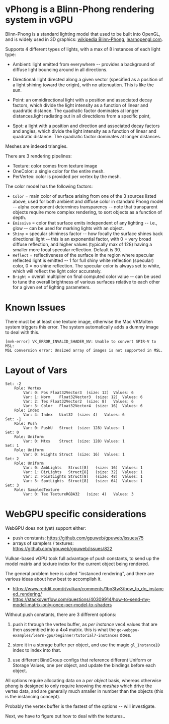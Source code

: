 # vPhong is a Blinn-Phong rendering system in vGPU

Blinn-Phong is a standard lighting model that used to be built into OpenGL, and is widely used in 3D graphics: [wikipedia Blinn-Phong](https://en.wikipedia.org/wiki/Blinn%E2%80%93Phong_shading_model),  [learnopengl.com](https://learnopengl.com/Lighting/Basic-Lighting).


Supports 4 different types of lights, with a max of 8 instances of each light type:

* Ambient: light emitted from everywhere -- provides a background of diffuse light bouncing around in all directions.

* Directional: light directed along a given vector (specified as a position of a light shining toward the origin), with no attenuation.  This is like the sun.

* Point: an omnidirectional light with a position and associated decay factors, which divide the light intensity as a function of linear and quadratic distance.  The quadratic factor dominates at longer distances.light radiating out in all directdions from a specific point, 

* Spot: a light with a position and direction and associated decay factors and angles, which divide the light intensity as a function of linear and quadratic distance. The quadratic factor dominates at longer distances.

Meshes are indexed triangles.

There are 3 rendering pipelines:
* Texture: color comes from texture image
* OneColor: a single color for the entire mesh.
* PerVertex: color is provided per vertex by the mesh.

The color model has the following factors:
* `Color` = main color of surface arising from one of the 3 sources listed above, used for both ambient and diffuse color in standard Phong model -- alpha component determines transparency -- note that transparent objects require more complex rendering, to sort objects as a function of depth.
* `Emissive` = color that surface emits independent of any lighting -- i.e., glow -- can be used for marking lights with an object.
* `Shiny` = specular shininess factor -- how focally the surface shines back directional light -- this is an exponential factor, with 0 = very broad diffuse reflection, and higher values (typically max of 128) having a smaller more focal specular reflection. Default is 30.
* `Reflect` = reflectiveness of the surface in the region where specular reflected light is emitted -- 1 for full shiny white reflection (specular) color, 0 = no shine reflection.  The specular color is always set to white, which will reflect the light color accurately.
* `Bright` = overall multiplier on final computed color value -- can be used to tune the overall brightness of various surfaces relative to each other for a given set of lighting parameters.

# Known Issues

There must be at least one texture image, otherwise the Mac VKMolten system triggers this error.  The system automatically adds a dummy image to deal with this.

```
[mvk-error] VK_ERROR_INVALID_SHADER_NV: Unable to convert SPIR-V to MSL:
MSL conversion error: Unsized array of images is not supported in MSL.
```

# Layout of Vars

```
Set: -2
    Role: Vertex
        Var: 0:	Pos	Float32Vector3	(size: 12)	Values: 6
        Var: 1:	Norm	Float32Vector3	(size: 12)	Values: 6
        Var: 2:	Tex	Float32Vector2	(size: 8)	Values: 6
        Var: 3:	Color	Float32Vector4	(size: 16)	Values: 6
    Role: Index
        Var: 4:	Index	Uint32	(size: 4)	Values: 6
Set: -1
    Role: Push
        Var: 0:	PushU	Struct	(size: 128)	Values: 1
Set: 0
    Role: Uniform
        Var: 0:	Mtxs	Struct	(size: 128)	Values: 1
Set: 1
    Role: Uniform
        Var: 0:	NLights	Struct	(size: 16)	Values: 1
Set: 2
    Role: Uniform
        Var: 0:	AmbLights	Struct[8]	(size: 16)	Values: 1
        Var: 1:	DirLights	Struct[8]	(size: 32)	Values: 1
        Var: 2:	PointLights	Struct[8]	(size: 48)	Values: 1
        Var: 3:	SpotLights	Struct[8]	(size: 64)	Values: 1
Set: 3
    Role: SampledTexture
        Var: 0:	Tex	TextureRGBA32	(size: 4)	Values: 3
```

# WebGPU specific considerations

WebGPU does not (yet) support either:
* push constants: https://github.com/gpuweb/gpuweb/issues/75
* arrays of samplers / textures: https://github.com/gpuweb/gpuweb/issues/822

Vulkan-based vGPU took full advantage of push constants, to send up the model matrix and texture index for the current object being rendered.

The general problem here is called "instanced rendering", and there are various ideas about how best to accomplish it.

* https://www.reddit.com/r/vulkan/comments/1bp3tw3/how_to_do_instanced_rendering/
* https://stackoverflow.com/questions/40309914/how-to-send-my-model-matrix-only-once-per-model-to-shaders

Without push constants, there are 3 different options:

1. push it through the vertex buffer, as _per instance_ vec4 values that are then assembled into a 4x4 matrix.  this is what the `go-webgpu-examples/learn-gpu/beginner/tutorial7-instances` does.

2. store it in a storage buffer per object, and use the magic `gl_InstanceID` index to index into that.

3. use different BindGroup configs that reference different Uniform or Storage Values, one per object, and update the bindings before each object.

All options require allocating data on a _per object_ basis, whereas otherwise phong is designed to only require knowing the _meshes_ which drive the vertex data, and are generally much smaller in number than the objects (this is the instancing concept).

Probably the vertex buffer is the fastest of the options -- will investigate.

Next, we have to figure out how to deal with the textures..




